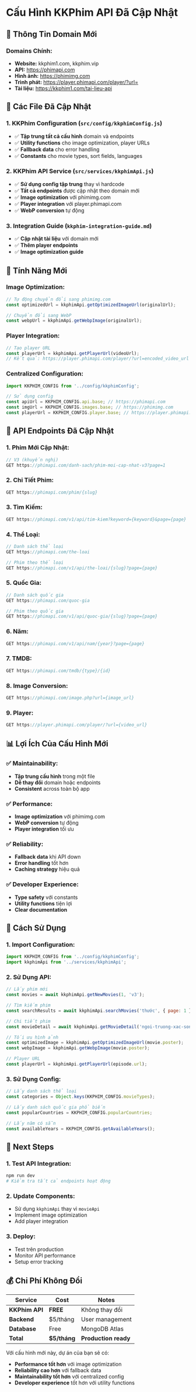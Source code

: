 # Cấu Hình KKPhim API Đã Cập Nhật

## 🎯 **Thông Tin Domain Mới**

### **Domains Chính:**
- **Website:** kkphim1.com, kkphim.vip
- **API:** https://phimapi.com
- **Hình ảnh:** https://phimimg.com
- **Trình phát:** https://player.phimapi.com/player/?url=
- **Tài liệu:** https://kkphim1.com/tai-lieu-api

## 📁 **Các File Đã Cập Nhật**

### **1. KKPhim Configuration (`src/config/kkphimConfig.js`)**
- ✅ **Tập trung tất cả cấu hình** domain và endpoints
- ✅ **Utility functions** cho image optimization, player URLs
- ✅ **Fallback data** cho error handling
- ✅ **Constants** cho movie types, sort fields, languages

### **2. KKPhim API Service (`src/services/kkphimApi.js`)**
- ✅ **Sử dụng config tập trung** thay vì hardcode
- ✅ **Tất cả endpoints** được cập nhật theo domain mới
- ✅ **Image optimization** với phimimg.com
- ✅ **Player integration** với player.phimapi.com
- ✅ **WebP conversion** tự động

### **3. Integration Guide (`kkphim-integration-guide.md`)**
- ✅ **Cập nhật tài liệu** với domain mới
- ✅ **Thêm player endpoints**
- ✅ **Image optimization guide**

## 🚀 **Tính Năng Mới**

### **Image Optimization:**
```javascript
// Tự động chuyển đổi sang phimimg.com
const optimizedUrl = kkphimApi.getOptimizedImageUrl(originalUrl);

// Chuyển đổi sang WebP
const webpUrl = kkphimApi.getWebpImage(originalUrl);
```

### **Player Integration:**
```javascript
// Tạo player URL
const playerUrl = kkphimApi.getPlayerUrl(videoUrl);
// Kết quả: https://player.phimapi.com/player/?url=encoded_video_url
```

### **Centralized Configuration:**
```javascript
import KKPHIM_CONFIG from '../config/kkphimConfig';

// Sử dụng config
const apiUrl = KKPHIM_CONFIG.api.base; // https://phimapi.com
const imgUrl = KKPHIM_CONFIG.images.base; // https://phimimg.com
const playerUrl = KKPHIM_CONFIG.player.base; // https://player.phimapi.com/player/?url=
```

## 🔧 **API Endpoints Đã Cập Nhật**

### **1. Phim Mới Cập Nhật:**
```javascript
// V3 (khuyến nghị)
GET https://phimapi.com/danh-sach/phim-moi-cap-nhat-v3?page=1
```

### **2. Chi Tiết Phim:**
```javascript
GET https://phimapi.com/phim/{slug}
```

### **3. Tìm Kiếm:**
```javascript
GET https://phimapi.com/v1/api/tim-kiem?keyword={keyword}&page={page}
```

### **4. Thể Loại:**
```javascript
// Danh sách thể loại
GET https://phimapi.com/the-loai

// Phim theo thể loại
GET https://phimapi.com/v1/api/the-loai/{slug}?page={page}
```

### **5. Quốc Gia:**
```javascript
// Danh sách quốc gia
GET https://phimapi.com/quoc-gia

// Phim theo quốc gia
GET https://phimapi.com/v1/api/quoc-gia/{slug}?page={page}
```

### **6. Năm:**
```javascript
GET https://phimapi.com/v1/api/nam/{year}?page={page}
```

### **7. TMDB:**
```javascript
GET https://phimapi.com/tmdb/{type}/{id}
```

### **8. Image Conversion:**
```javascript
GET https://phimapi.com/image.php?url={image_url}
```

### **9. Player:**
```javascript
GET https://player.phimapi.com/player/?url={video_url}
```

## 📊 **Lợi Ích Của Cấu Hình Mới**

### **✅ Maintainability:**
- **Tập trung cấu hình** trong một file
- **Dễ thay đổi** domain hoặc endpoints
- **Consistent** across toàn bộ app

### **✅ Performance:**
- **Image optimization** với phimimg.com
- **WebP conversion** tự động
- **Player integration** tối ưu

### **✅ Reliability:**
- **Fallback data** khi API down
- **Error handling** tốt hơn
- **Caching strategy** hiệu quả

### **✅ Developer Experience:**
- **Type safety** với constants
- **Utility functions** tiện lợi
- **Clear documentation**

## 🎯 **Cách Sử Dụng**

### **1. Import Configuration:**
```javascript
import KKPHIM_CONFIG from '../config/kkphimConfig';
import kkphimApi from '../services/kkphimApi';
```

### **2. Sử Dụng API:**
```javascript
// Lấy phim mới
const movies = await kkphimApi.getNewMovies(1, 'v3');

// Tìm kiếm phim
const searchResults = await kkphimApi.searchMovies('thước', { page: 1 });

// Chi tiết phim
const movieDetail = await kkphimApi.getMovieDetail('ngoi-truong-xac-song');

// Tối ưu hình ảnh
const optimizedImage = kkphimApi.getOptimizedImageUrl(movie.poster);
const webpImage = kkphimApi.getWebpImage(movie.poster);

// Player URL
const playerUrl = kkphimApi.getPlayerUrl(episode.url);
```

### **3. Sử Dụng Config:**
```javascript
// Lấy danh sách thể loại
const categories = Object.keys(KKPHIM_CONFIG.movieTypes);

// Lấy danh sách quốc gia phổ biến
const popularCountries = KKPHIM_CONFIG.popularCountries;

// Lấy năm có sẵn
const availableYears = KKPHIM_CONFIG.getAvailableYears();
```

## 🚀 **Next Steps**

### **1. Test API Integration:**
```bash
npm run dev
# Kiểm tra tất cả endpoints hoạt động
```

### **2. Update Components:**
- Sử dụng `kkphimApi` thay vì `movieApi`
- Implement image optimization
- Add player integration

### **3. Deploy:**
- Test trên production
- Monitor API performance
- Setup error tracking

## 💰 **Chi Phí Không Đổi**

| Service | Cost | Notes |
|---------|------|-------|
| **KKPhim API** | **FREE** | Không thay đổi |
| **Backend** | $5/tháng | User management |
| **Database** | Free | MongoDB Atlas |
| **Total** | **$5/tháng** | **Production ready** |

Với cấu hình mới này, dự án của bạn sẽ có:
- **Performance tốt hơn** với image optimization
- **Reliability cao hơn** với fallback data
- **Maintainability tốt hơn** với centralized config
- **Developer experience** tốt hơn với utility functions



